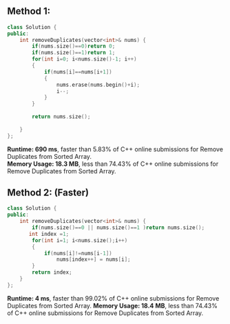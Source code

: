 ## Method 1:  
```cpp
class Solution {
public:
    int removeDuplicates(vector<int>& nums) {
        if(nums.size()==0)return 0;
        if(nums.size()==1)return 1;
        for(int i=0; i<nums.size()-1; i++)
        {
            if(nums[i]==nums[i+1])
            {
                nums.erase(nums.begin()+i);
                i--;
            }
        }
        
        return nums.size();
        
    }
};
```

**Runtime: 690 ms**, faster than 5.83% of C++ online submissions for Remove Duplicates from Sorted Array.    
**Memory Usage: 18.3 MB**, less than 74.43% of C++ online submissions for Remove Duplicates from Sorted Array.     

## Method 2:  (Faster) 
```cpp
class Solution {
public:
    int removeDuplicates(vector<int>& nums) {
        if(nums.size()==0 || nums.size()==1 )return nums.size();
       int index =1;
        for(int i=1; i<nums.size();i++)
        {
            if(nums[i]!=nums[i-1])
                nums[index++] = nums[i];
        }
        return index;
    }
};
```
**Runtime: 4 ms**, faster than 99.02% of C++ online submissions for Remove Duplicates from Sorted Array.
**Memory Usage: 18.4 MB**, less than 74.43% of C++ online submissions for Remove Duplicates from Sorted Array.
